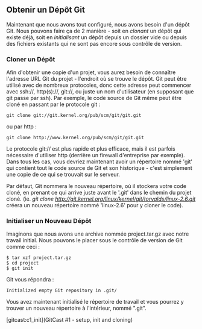 ## Obtenir un Dépôt Git ##

Maintenant que nous avons tout configuré, nous avons besoin d'un dépôt Git.
Nous pouvons faire ça de 2 manière - soit en *clonant* un dépôt qui
existe déjà, soit en *initialisant* un dépôt depuis un dossier vide ou 
depuis des fichiers existants qui ne sont pas encore sous contrôle de version.

### Cloner un Dépôt ###

Afin d'obtenir une copie d'un projet, vous aurez besoin de connaître l'adresse
URL Git du projet - l'endroit où se trouve le dépôt. Git peut être utilisé
avec de nombreux protocoles, donc cette adresse peut commencer avec ssh://,
http(s)://, git://, ou juste un nom d'utilisateur (en supposant que git passe
par ssh). Par exemple, le code source de Git même peut être cloné en passant
par le protocole git :

    git clone git://git.kernel.org/pub/scm/git/git.git

ou par http :

    git clone http://www.kernel.org/pub/scm/git/git.git

Le protocole git:// est plus rapide et plus efficace, mais il est parfois
nécessaire d'utiliser http (derrière un firewall d'entreprise par exemple).
Dans tous les cas, vous devriez maintenant avoir un répertoire nommé 'git'
qui contient tout le code source de Git et son historique - c'est
simplement une copie de ce qui se trouvait sur le serveur.

Par défaut, Git nommera le nouveau répertoire, où il stockera votre code
cloné, en prenant ce qui arrive juste avant le '.git' dans le chemin
du projet cloné. (ie. *git clone
http://git.kernel.org/linux/kernel/git/torvalds/linux-2.6.git* créera un
nouveau répertoire nommé 'linux-2.6' pour y cloner le code).

### Initialiser un Nouveau Dépôt ###

Imaginons que nous avons une archive nommée project.tar.gz avec notre
travail initial. Nous pouvons le placer sous le contrôle de version de Git
comme ceci :

    $ tar xzf project.tar.gz
    $ cd project
    $ git init

Git vous répondra :

    Initialized empty Git repository in .git/

Vous avez maintenant initialisé le répertoire de travail et vous pourrez
y trouver un nouveau répertoire à l'intérieur, nommé ".git".

[gitcast:c1_init](GitCast #1 - setup, init and cloning)
